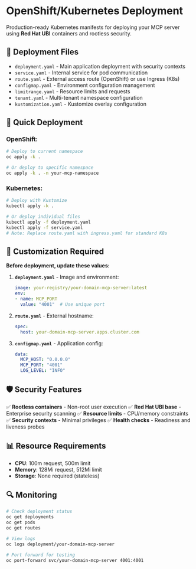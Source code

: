 # OpenShift/Kubernetes Deployment

Production-ready Kubernetes manifests for deploying your MCP server using **Red Hat UBI** containers and rootless security.

## 📁 **Deployment Files**

- `deployment.yaml` - Main application deployment with security contexts
- `service.yaml` - Internal service for pod communication
- `route.yaml` - External access route (OpenShift) or use Ingress (K8s)
- `configmap.yaml` - Environment configuration management
- `limitrange.yaml` - Resource limits and requests
- `tenant.yaml` - Multi-tenant namespace configuration
- `kustomization.yaml` - Kustomize overlay configuration

## 🚀 **Quick Deployment**

### **OpenShift:**
```bash
# Deploy to current namespace
oc apply -k .

# Or deploy to specific namespace
oc apply -k . -n your-mcp-namespace
```

### **Kubernetes:**
```bash
# Deploy with Kustomize
kubectl apply -k .

# Or deploy individual files
kubectl apply -f deployment.yaml
kubectl apply -f service.yaml
# Note: Replace route.yaml with ingress.yaml for standard K8s
```

## 🔧 **Customization Required**

**Before deployment, update these values:**

1. **`deployment.yaml`** - Image and environment:
   ```yaml
   image: your-registry/your-domain-mcp-server:latest
   env:
   - name: MCP_PORT
     value: "4001"  # Use unique port
   ```

2. **`route.yaml`** - External hostname:
   ```yaml
   spec:
     host: your-domain-mcp-server.apps.cluster.com
   ```

3. **`configmap.yaml`** - Application config:
   ```yaml
   data:
     MCP_HOST: "0.0.0.0"
     MCP_PORT: "4001"
     LOG_LEVEL: "INFO"
   ```

## 🛡️ **Security Features**

✅ **Rootless containers** - Non-root user execution
✅ **Red Hat UBI base** - Enterprise security scanning
✅ **Resource limits** - CPU/memory constraints
✅ **Security contexts** - Minimal privileges
✅ **Health checks** - Readiness and liveness probes

## 📊 **Resource Requirements**

- **CPU**: 100m request, 500m limit
- **Memory**: 128Mi request, 512Mi limit
- **Storage**: None required (stateless)

## 🔍 **Monitoring**

```bash
# Check deployment status
oc get deployments
oc get pods
oc get routes

# View logs
oc logs deployment/your-domain-mcp-server

# Port forward for testing
oc port-forward svc/your-domain-mcp-server 4001:4001
```
